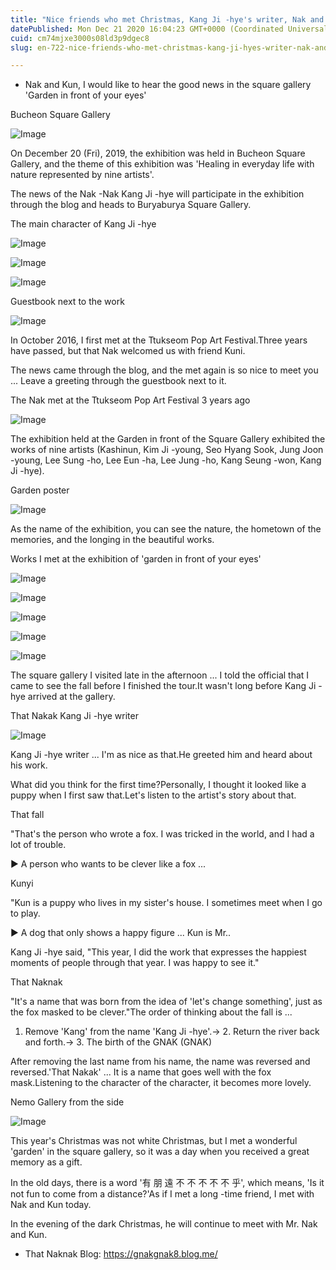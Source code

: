 ```yaml
---
title: "Nice friends who met Christmas, Kang Ji -hye's writer, Nak and Kunyi"
datePublished: Mon Dec 21 2020 16:04:23 GMT+0000 (Coordinated Universal Time)
cuid: cm74mjxe3000s08ld3p9dgec8
slug: en-722-nice-friends-who-met-christmas-kang-ji-hyes-writer-nak-and-kunyi

---
```



- Nak and Kun, I would like to hear the good news in the square gallery 'Garden in front of your eyes'

Bucheon Square Gallery

![Image](https://cdn.hashnode.com/res/hashnode/image/upload/v1739528799538/d39e579b-b838-4f5a-985d-c7d9846c6edc.jpeg)

On December 20 (Fri), 2019, the exhibition was held in Bucheon Square Gallery, and the theme of this exhibition was 'Healing in everyday life with nature represented by nine artists'.

The news of the Nak -Nak Kang Ji -hye will participate in the exhibition through the blog and heads to Buryaburya Square Gallery.

The main character of Kang Ji -hye

![Image](https://cdn.hashnode.com/res/hashnode/image/upload/v1739528801724/2333cdcf-0a47-40ec-afb5-2e52113ef783.jpeg)

![Image](https://cdn.hashnode.com/res/hashnode/image/upload/v1739528804222/eeac8f4e-e081-49b5-8379-1323b5c1b9d5.jpeg)

![Image](https://cdn.hashnode.com/res/hashnode/image/upload/v1739528806573/8c2ed31e-cf79-42d0-91e1-621ae7ffdbec.jpeg)

Guestbook next to the work

![Image](https://cdn.hashnode.com/res/hashnode/image/upload/v1739528809032/c725ab06-ec6c-486f-9805-cf239d41aee6.jpeg)

In October 2016, I first met at the Ttukseom Pop Art Festival.Three years have passed, but that Nak welcomed us with friend Kuni.

The news came through the blog, and the met again is so nice to meet you ... Leave a greeting through the guestbook next to it.

The Nak met at the Ttukseom Pop Art Festival 3 years ago

![Image](https://cdn.hashnode.com/res/hashnode/image/upload/v1739528810868/91a00651-43e1-4cd8-8031-4b3ba0548d56.jpeg)

The exhibition held at the Garden in front of the Square Gallery exhibited the works of nine artists (Kashinun, Kim Ji -young, Seo Hyang Sook, Jung Joon -young, Lee Sung -ho, Lee Eun -ha, Lee Jung -ho, Kang Seung -won, Kang Ji -hye).

Garden poster

![Image](https://cdn.hashnode.com/res/hashnode/image/upload/v1739528813287/f7141753-cf85-4778-a0c6-02caeefbb61c.png)

As the name of the exhibition, you can see the nature, the hometown of the memories, and the longing in the beautiful works.

Works I met at the exhibition of 'garden in front of your eyes'

![Image](https://cdn.hashnode.com/res/hashnode/image/upload/v1739528815436/8dbe8339-d7e9-4669-97f8-c240bbd6a64d.jpeg)

![Image](https://cdn.hashnode.com/res/hashnode/image/upload/v1739528817642/a74d1686-519f-499b-b19d-979d9e8438aa.jpeg)

![Image](https://cdn.hashnode.com/res/hashnode/image/upload/v1739528820197/7cf5c07a-727b-4571-bf18-ed4a2a9220b3.jpeg)

![Image](https://cdn.hashnode.com/res/hashnode/image/upload/v1739528822290/b512984a-2397-4a67-bae7-ed17a37a8fba.jpeg)

![Image](https://cdn.hashnode.com/res/hashnode/image/upload/v1739528824571/16b026d1-7c71-4847-96fe-1c9588eae94a.jpeg)

The square gallery I visited late in the afternoon ... I told the official that I came to see the fall before I finished the tour.It wasn't long before Kang Ji -hye arrived at the gallery.

That Nakak Kang Ji -hye writer

![Image](https://cdn.hashnode.com/res/hashnode/image/upload/v1739528827357/652be192-dd23-4d57-a1a9-c5941f546648.jpeg)

Kang Ji -hye writer ... I'm as nice as that.He greeted him and heard about his work.

What did you think for the first time?Personally, I thought it looked like a puppy when I first saw that.Let's listen to the artist's story about that.

That fall

"That's the person who wrote a fox. I was tricked in the world, and I had a lot of trouble.

▶ A person who wants to be clever like a fox ...

Kunyi

"Kun is a puppy who lives in my sister's house. I sometimes meet when I go to play.

▶ A dog that only shows a happy figure ... Kun is Mr..

Kang Ji -hye said, "This year, I did the work that expresses the happiest moments of people through that year. I was happy to see it."

That Naknak

"It's a name that was born from the idea of ​​'let's change something', just as the fox masked to be clever."The order of thinking about the fall is ...

1. Remove 'Kang' from the name 'Kang Ji -hye'.→ 2. Return the river back and forth.→ 3. The birth of the GNAK (GNAK)

After removing the last name from his name, the name was reversed and reversed.'That Nakak' ... It is a name that goes well with the fox mask.Listening to the character of the character, it becomes more lovely.

Nemo Gallery from the side

![Image](https://cdn.hashnode.com/res/hashnode/image/upload/v1739528830130/2cc56753-b3df-46a2-b377-9f9d97aded38.jpeg)

This year's Christmas was not white Christmas, but I met a wonderful 'garden' in the square gallery, so it was a day when you received a great memory as a gift.

In the old days, there is a word '有 朋 遠 不 不 不 不 不 乎', which means, 'Is it not fun to come from a distance?'As if I met a long -time friend, I met with Nak and Kun today.

In the evening of the dark Christmas, he will continue to meet with Mr. Nak and Kun.

- That Naknak Blog: https://gnakgnak8.blog.me/